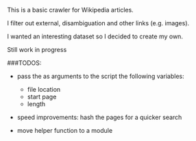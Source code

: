 This is a basic crawler for Wikipedia articles.

I filter out external, disambiguation and other links (e.g. images).

I wanted an interesting dataset so I decided to create my own.

Still work in progress


###TODOS:


* pass the as arguments to the script the following variables:

  - file location
  - start page
  - length

* speed improvements: hash the pages for a quicker search

* move helper function to a module

